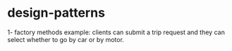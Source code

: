 # design-patterns
1- factory methods example:
clients can submit a trip request and they can select whether to go by car or by motor.
